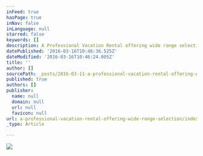 ```yaml
---
inFeed: true
hasPage: true
inNav: false
inLanguage: null
starred: false
keywords: []
description: A Professional Vacation Rental offering wide range selection of accommodations from apartment to luxurious private villas in Bali. All of our apartments and villas listed in this website are carefully selected and regularly inspected to keep maintain our high-level standard of service.
datePublished: '2016-03-16T10:46:36.525Z'
dateModified: '2016-03-16T10:46:24.005Z'
title: ''
author: []
sourcePath: _posts/2016-03-11-a-professional-vacation-rental-offering-wide-range-selection.md
published: true
authors: []
publisher:
  name: null
  domain: null
  url: null
  favicon: null
url: a-professional-vacation-rental-offering-wide-range-selection/index.html
_type: Article

---
```

![](https://s3-us-west-2.amazonaws.com/the-grid-img/p/10f475ff47623023690bd277cfdd2f42b843f4dd.jpg)